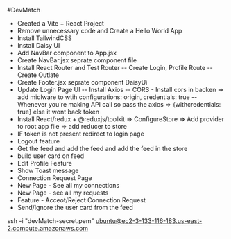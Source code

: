 #DevMatch

-   Created a Vite + React Project
-   Remove unnecessary code and Create a Hello World App
-   Install TailwindCSS
-   Install Daisy UI
-   Add NavBar component to App.jsx
-   Create NavBar.jsx seprate component file
-   Install React Router and Test Router
    -- Create Login, Profile Route
    -- Create Outlate
-   Create Footer.jsx seprate component DaisyUi
-   Update Login Page UI
    -- Install Axios
    -- CORS - Install cors in backen => add midlware to wtih configurations: origin, credentials: true
    -- Whenever you're making API call so pass the axios => {withcredentials: true} else it wont back token
-   Install React/redux + @reduxjs/toolkit => ConfigureStore => Add provider to root app file => add reducer to store
-   IF token is not present redirect to login page
-   Logout feature
-   Get the feed and add the feed and add the feed in the store
-   build user card on feed
-   Edit Profile Feature
-   Show Toast message
-   Connection Request Page
-   New Page - See all my connections
-   New Page - see all my requests
-   Feature - Acceot/Reject Connection Request
-   Send/Ignore the user card from the feed

ssh -i "devMatch-secret.pem" ubuntu@ec2-3-133-116-183.us-east-2.compute.amazonaws.com
